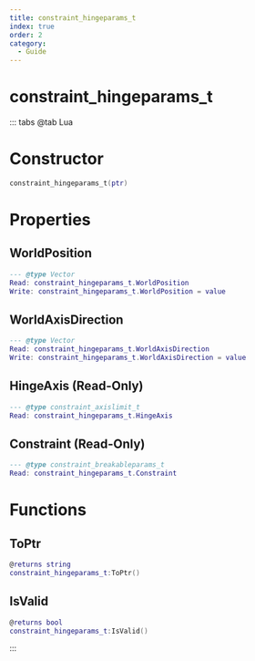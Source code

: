 ```yaml
---
title: constraint_hingeparams_t
index: true
order: 2
category:
  - Guide
---
```


# constraint_hingeparams_t

::: tabs
@tab Lua
# Constructor
```lua
constraint_hingeparams_t(ptr)
```
# Properties
## WorldPosition 
```lua
--- @type Vector
Read: constraint_hingeparams_t.WorldPosition
Write: constraint_hingeparams_t.WorldPosition = value
```
## WorldAxisDirection 
```lua
--- @type Vector
Read: constraint_hingeparams_t.WorldAxisDirection
Write: constraint_hingeparams_t.WorldAxisDirection = value
```
## HingeAxis (Read-Only)
```lua
--- @type constraint_axislimit_t
Read: constraint_hingeparams_t.HingeAxis
```
## Constraint (Read-Only)
```lua
--- @type constraint_breakableparams_t
Read: constraint_hingeparams_t.Constraint
```
# Functions
## ToPtr
```lua
@returns string
constraint_hingeparams_t:ToPtr()
```
## IsValid
```lua
@returns bool
constraint_hingeparams_t:IsValid()
```

:::